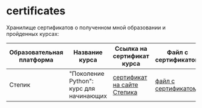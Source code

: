 # certificates
Хранилище сертификатов о полученном мной образовании и пройденных курсах:

| Образовательная платформа | Название курса | Ссылка на сертификат курса |  Файл с сертификатом | месяц и год окончания |
| -------- | -------- | -------- |  -------- |  -------- |
| Степик | "Поколение Python": курс для начинающих | [сертификат на сайте Степика](https://stepik.org/cert/1978688) |  [файл c сертификатом](https://github.com/Vedomant/certificates/blob/deb12f8630f579a78d73a2cfe95c255a3aa1e7a1/storage/Stepik%20-%20%D0%BF%D0%BE%D0%BA%D0%BE%D0%BB%D0%B5%D0%BD%D0%B8%D0%B5%20Python%20%D0%BA%D1%83%D1%80%D1%81%20%D0%B4%D0%BB%D1%8F%20%D0%BD%D0%B0%D1%87%D0%B8%D0%BD%D0%B0%D1%8E%D1%89%D0%B8%D1%85.pdf) |  март 2023 |
